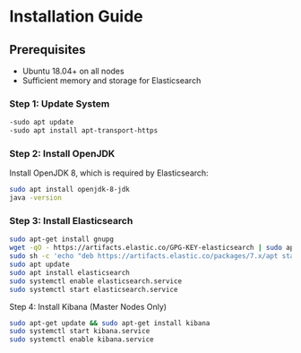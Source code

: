 # Installation Guide

## Prerequisites
- Ubuntu 18.04+ on all nodes
- Sufficient memory and storage for Elasticsearch

### Step 1: Update System
```bash
-sudo apt update
-sudo apt install apt-transport-https

```

### Step 2: Install OpenJDK
Install OpenJDK 8, which is required by Elasticsearch:


```bash
sudo apt install openjdk-8-jdk
java -version
```

### Step 3: Install Elasticsearch

```bash
sudo apt-get install gnupg
wget -qO - https://artifacts.elastic.co/GPG-KEY-elasticsearch | sudo apt-key add -
sudo sh -c 'echo "deb https://artifacts.elastic.co/packages/7.x/apt stable main" > /etc/apt/sources.list.d/elastic-7.x.list'
sudo apt update
sudo apt install elasticsearch
sudo systemctl enable elasticsearch.service
sudo systemctl start elasticsearch.service
```
Step 4: Install Kibana (Master Nodes Only)

```bash
sudo apt-get update && sudo apt-get install kibana
sudo systemctl start kibana.service
sudo systemctl enable kibana.service
```
